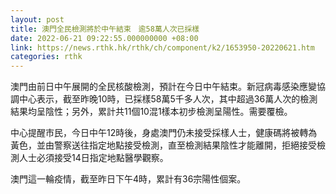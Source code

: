 ```yaml
---
layout: post
title: 澳門全民檢測將於中午結束　逾58萬人次已採樣
date: 2022-06-21 09:22:55.000000000 +08:00
link: https://news.rthk.hk/rthk/ch/component/k2/1653950-20220621.htm
categories: rthk
---
```


澳門由前日中午展開的全民核酸檢測，預計在今日中午結束。新冠病毒感染應變協調中心表示，截至昨晚10時，已採樣58萬5千多人次，其中超過36萬人次的檢測結果均呈陰性；另外，累計共11個10混1樣本初步檢測呈陽性。需要覆檢。

中心提醒市民，今日中午12時後，身處澳門仍未接受採樣人士，健康碼將被轉為黃色，並由警察送往指定地點接受檢測，直至檢測結果陰性才能離開，拒絕接受檢測人士必須接受14日指定地點醫學觀察。

澳門這一輪疫情，截至昨日下午4時，累計有36宗陽性個案。
